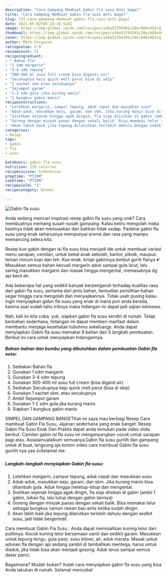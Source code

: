 ```yaml
---
description: "Cara Gampang Membuat Gabin fla susu Anti Gagal"
title: "Cara Gampang Membuat Gabin fla susu Anti Gagal"
slug: 737-cara-gampang-membuat-gabin-fla-susu-anti-gagal
date: 2021-05-02T05:23:29.528Z
image: https://img-global.cpcdn.com/recipes/a36a53794301c58e/680x482cq70/gabin-fla-susu-foto-resep-utama.jpg
thumbnail: https://img-global.cpcdn.com/recipes/a36a53794301c58e/680x482cq70/gabin-fla-susu-foto-resep-utama.jpg
cover: https://img-global.cpcdn.com/recipes/a36a53794301c58e/680x482cq70/gabin-fla-susu-foto-resep-utama.jpg
author: Mark Ferguson
ratingvalue: 3.9
reviewcount: 11
recipeingredient:
- " Bahan fla"
- "1 sdm margarin"
- "3-4 sdm tepung"
- "300-400 ml susu full cream bisa diganti air"
- "Secukupnya keju quick melt parut bisa di skip"
- "1 sachet skm atau secukupnya"
- "Sejumput garam"
- "1-2 sdm gula jika kurang manis"
- "1 bungkus gabin manis"
recipeinstructions:
- "Lelehkan margarin, campur tepung, aduk cepat dan masukkan susu"
- "Aduk-aduk, masukkan keju, garam, dan skm. Jika kurang manis bisa ditambah gula. Aduk hingga meletup-letup dan mengental."
- "Sisihkan sejenak hingga agak dingin, fla siap diisikan di gabin (ambil 1 gabin, isikan fla, lalu tutup dengan gabin lainnya)"
- "Goreng dengan minyak panas dengan sekali balik. Bisa memakai telur sebagai bungkus namun rawan bau amis ketika sudah dingin."
- "Akan lebih baik jika tepung dilarutkan terlebih dahulu dengan sedikit susu, jadi tidak bergerindil."
categories:
- Resep
tags:
- gabin
- fla
- susu

katakunci: gabin fla susu 
nutrition: 218 calories
recipecuisine: Indonesian
preptime: "PT29M"
cooktime: "PT39M"
recipeyield: "1"
recipecategory: Dinner

---
```



![Gabin fla susu](https://img-global.cpcdn.com/recipes/a36a53794301c58e/680x482cq70/gabin-fla-susu-foto-resep-utama.jpg)

Anda sedang mencari inspirasi resep gabin fla susu yang unik? Cara membuatnya memang susah-susah gampang. Kalau keliru mengolah maka hasilnya tidak akan memuaskan dan bahkan tidak sedap. Padahal gabin fla susu yang enak seharusnya mempunyai aroma dan rasa yang mampu memancing selera kita.

Resep kue gabin dengan isi fla susu bisa menjadi ide untuk membuat variasi menu sarapan, cemilan, untuk bekal anak sekolah, kantor, piknik, maupun teman minum kopi dan teh. Kue enak. krispi gabinnya,lembut gurih flanya 💕. Masukkan semua bahan kecuali margarin aduk sampai gula larut, lalu saring,masukkan margarin dan masak hingga mengental, memasaknya dg api kecil dn.

Ada beberapa hal yang sedikit banyak berpengaruh terhadap kualitas rasa dari gabin fla susu, pertama dari jenis bahan, kemudian pemilihan bahan segar hingga cara mengolah dan menyajikannya. Tidak usah pusing kalau ingin menyiapkan gabin fla susu yang enak di mana pun anda berada, karena asal sudah tahu triknya maka hidangan ini dapat jadi sajian istimewa.


Nah, kali ini kita coba, yuk, siapkan gabin fla susu sendiri di rumah. Tetap berbahan sederhana, hidangan ini dapat memberi manfaat dalam membantu menjaga kesehatan tubuhmu sekeluarga. Anda dapat menyiapkan Gabin fla susu memakai 9 bahan dan 5 langkah pembuatan. Berikut ini cara untuk menyiapkan hidangannya.

<!--inarticleads1-->

##### Bahan-bahan dan bumbu yang dibutuhkan dalam pembuatan Gabin fla susu:

1. Sediakan  Bahan fla
1. Gunakan 1 sdm margarin
1. Gunakan 3-4 sdm tepung
1. Gunakan 300-400 ml susu full cream (bisa diganti air)
1. Sediakan Secukupnya keju quick melt parut (bisa di skip)
1. Gunakan 1 sachet skm, atau secukupnya
1. Ambil Sejumput garam
1. Gunakan 1-2 sdm gula jika kurang manis
1. Siapkan 1 bungkus gabin manis


SIMPEL DAN GAMPANG BANGETKali ini saya mau berbagi Resep Cara mambuat Gabin Fla Susu, Jajanan sederhana yang enak banget. Resep Gabin Fla Susu Enak Dan Praktis dapat anda temukan pada video slide berikut. Camilan gabin isi fla susu ini mengenyangkan cocok untuk sarapan pagi atau. Assalamualaikum semuanya,Gabin fla susu guriiih dan gampang untuk di buat, langsung aja tonton video cara membuat Gabin fla susu guriiih nya yaa 👍Selamat me. 

<!--inarticleads2-->

##### Langkah-langkah menyiapkan Gabin fla susu:

1. Lelehkan margarin, campur tepung, aduk cepat dan masukkan susu
1. Aduk-aduk, masukkan keju, garam, dan skm. Jika kurang manis bisa ditambah gula. Aduk hingga meletup-letup dan mengental.
1. Sisihkan sejenak hingga agak dingin, fla siap diisikan di gabin (ambil 1 gabin, isikan fla, lalu tutup dengan gabin lainnya)
1. Goreng dengan minyak panas dengan sekali balik. Bisa memakai telur sebagai bungkus namun rawan bau amis ketika sudah dingin.
1. Akan lebih baik jika tepung dilarutkan terlebih dahulu dengan sedikit susu, jadi tidak bergerindil.


Cara membuat Gabin Fla Susu : Anda dapat memisahkan kuning telur dari putihnya. Kocok kuning telur bersamaan vanili dan sedikit garam. Masukkan untuk tepung terigu, gula pasir, susu klimer, air, aduk merata. Masak untuk adonan fla dengan api sedang sambil di tambahkan mentega, harus untuk diaduk, jika tidak bisa akan menjadi gosong. Aduk terus sampai semua dasar panci. 

Bagaimana? Mudah bukan? Itulah cara menyiapkan gabin fla susu yang bisa Anda lakukan di rumah. Selamat mencoba!
